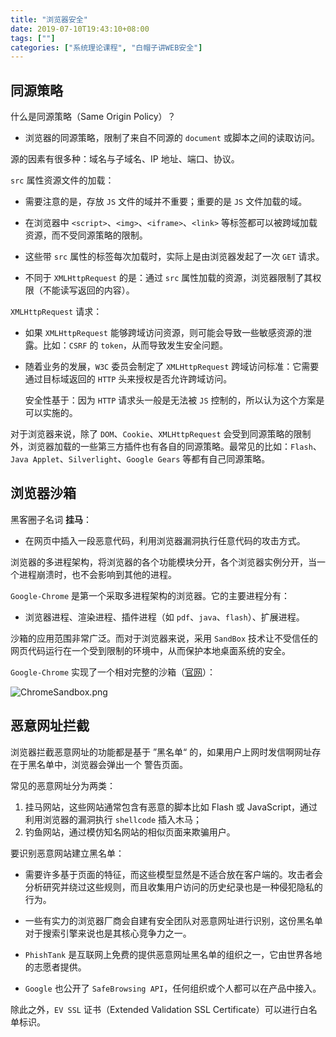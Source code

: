 ```yaml
---
title: "浏览器安全"
date: 2019-07-10T19:43:10+08:00
tags: [""]
categories: ["系统理论课程", "白帽子讲WEB安全"]
---
```



## 同源策略

什么是同源策略（Same Origin Policy）？

- 浏览器的同源策略，限制了来自不同源的 `document` 或脚本之间的读取访问。

源的因素有很多种：域名与子域名、IP 地址、端口、协议。

`src` 属性资源文件的加载：

- 需要注意的是，存放 `JS` 文件的域并不重要；重要的是 `JS` 文件加载的域。

- 在浏览器中 `<script>`、`<img>`、`<iframe>`、`<link>` 等标签都可以被跨域加载资源，而不受同源策略的限制。
- 这些带 `src` 属性的标签每次加载时，实际上是由浏览器发起了一次 `GET` 请求。
- 不同于 `XMLHttpRequest` 的是：通过 `src` 属性加载的资源，浏览器限制了其权限（不能读写返回的内容）。

`XMLHttpRequest` 请求：

- 如果 `XMLHttpRequest` 能够跨域访问资源，则可能会导致一些敏感资源的泄露。比如：`CSRF` 的 `token`，从而导致发生安全问题。

- 随着业务的发展，`W3C` 委员会制定了 `XMLHttpRequest` 跨域访问标准：它需要通过目标域返回的 `HTTP` 头来授权是否允许跨域访问。

  安全性基于：因为 `HTTP` 请求头一般是无法被 `JS` 控制的，所以认为这个方案是可以实施的。

对于浏览器来说，除了 `DOM`、`Cookie`、`XMLHttpRequest` 会受到同源策略的限制外，浏览器加载的一些第三方插件也有各自的同源策略。最常见的比如：`Flash`、`Java Applet`、`Silverlight`、`Google Gears` 等都有自己同源策略。

## 浏览器沙箱

黑客圈子名词 **挂马**：

- 在网页中插入一段恶意代码，利用浏览器漏洞执行任意代码的攻击方式。

浏览器的多进程架构，将浏览器的各个功能模块分开，各个浏览器实例分开，当一个进程崩溃时，也不会影响到其他的进程。

`Google-Chrome` 是第一个采取多进程架构的浏览器。它的主要进程分有：

- 浏览器进程、渲染进程、插件进程（如 `pdf`、`java`、`flash`）、扩展进程。

沙箱的应用范围非常广泛。而对于浏览器来说，采用 `SandBox` 技术让不受信任的网页代码运行在一个受到限制的环境中，从而保护本地桌面系统的安全。

`Google-Chrome` 实现了一个相对完整的沙箱（[官网](<https://chromium.googlesource.com/chromium/src/+/master/docs/design/sandbox.md>)）：

![ChromeSandbox.png](../ChromeSandbox.png)

## 恶意网址拦截

浏览器拦截恶意网址的功能都是基于 ”黑名单“ 的，如果用户上网时发信啊网址存在于黑名单中，浏览器会弹出一个 警告页面。

常见的恶意网址分为两类：

1. 挂马网站，这些网站通常包含有恶意的脚本比如 Flash 或 JavaScript，通过利用浏览器的漏洞执行 `shellcode` 插入木马；
2. 钓鱼网站，通过模仿知名网站的相似页面来欺骗用户。

要识别恶意网站建立黑名单：

- 需要许多基于页面的特征，而这些模型显然是不适合放在客户端的。攻击者会分析研究并绕过这些规则，而且收集用户访问的历史纪录也是一种侵犯隐私的行为。

- 一些有实力的浏览器厂商会自建有安全团队对恶意网址进行识别，这份黑名单对于搜索引擎来说也是其核心竞争力之一。

- `PhishTank` 是互联网上免费的提供恶意网址黑名单的组织之一，它由世界各地的志愿者提供。

- `Google` 也公开了 `SafeBrowsing API`，任何组织或个人都可以在产品中接入。

除此之外，`EV SSL` 证书（Extended Validation SSL Certificate）可以进行白名单标识。


